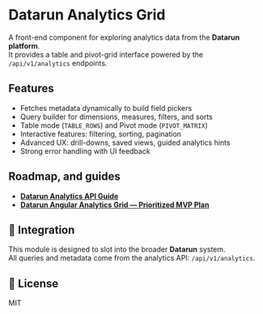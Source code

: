 # Datarun Analytics Grid

A front-end component for exploring analytics data from the **Datarun platform**.  
It provides a table and pivot-grid interface powered by the `/api/v1/analytics` endpoints.

## Features

- Fetches metadata dynamically to build field pickers
- Query builder for dimensions, measures, filters, and sorts
- Table mode (`TABLE_ROWS`) and Pivot mode (`PIVOT_MATRIX`)
- Interactive features: filtering, sorting, pagination
- Advanced UX: drill-downs, saved views, guided analytics hints
- Strong error handling with UI feedback

## Roadmap, and guides

- **[Datarun Analytics API Guide](api-guide/datarun-analytics-api-guide.md)**
- **[Datarun Angular Analytics Grid — Prioritized MVP Plan](api-guide/mvp-plan.md)**

## 🔗 Integration

This module is designed to slot into the broader **Datarun** system.  
All queries and metadata come from the analytics API: `/api/v1/analytics`.

## 📄 License

MIT
